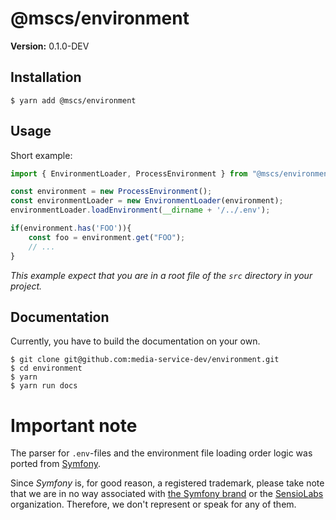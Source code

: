 
# @mscs/environment

**Version:** 0.1.0-DEV

## Installation

```shell script
$ yarn add @mscs/environment
```

## Usage

Short example:

```typescript
import { EnvironmentLoader, ProcessEnvironment } from "@mscs/environment";

const environment = new ProcessEnvironment();
const environmentLoader = new EnvironmentLoader(environment);
environmentLoader.loadEnvironment(__dirname + '/../.env');

if(environment.has('FOO')){
    const foo = environment.get("FOO");
    // ...
}
```

*This example expect that you are in a root file of the `src` directory in your project.*

## Documentation

Currently, you have to build the documentation on your own.

```shell script
$ git clone git@github.com:media-service-dev/environment.git
$ cd environment
$ yarn
$ yarn run docs
```  

# Important note 

The parser for `.env`-files and the environment file loading order logic was ported from [Symfony](https://symfony.com/).

Since *Symfony* is, for good reason, a registered trademark, please take note that we are in no way associated with [the Symfony brand](https://symfony.com/) or the [SensioLabs](https://sensiolabs.com/) organization.
Therefore, we don't represent or speak for any of them.
